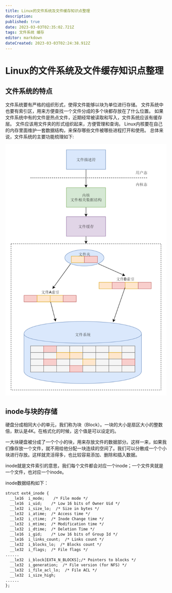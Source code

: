 ```yaml
---
title: Linux的文件系统及文件缓存知识点整理
description: 
published: true
date: 2023-03-03T02:35:02.721Z
tags: 文件系统 缓存
editor: markdown
dateCreated: 2023-03-03T02:24:38.912Z
---
```


# Linux的文件系统及文件缓存知识点整理
## 文件系统的特点

文件系统要有严格的组织形式，使得文件能够以块为单位进行存储。
文件系统中也要有索引区，用来方便查找一个文件分成的多个块都存放在了什么位置。
如果文件系统中有的文件是热点文件，近期经常被读取和写入，文件系统应该有缓存层。
文件应该用文件夹的形式组织起来，方便管理和查询。
Linux内核要在自己的内存里面维护一套数据结构，来保存哪些文件被哪些进程打开和使用。
总体来说，文件系统的主要功能梳理如下:

![2023-3-3_95798.png](/2023-3-3_95798.png)

## inode与块的存储
硬盘分成相同大小的单元，我们称为块（Block）。一块的大小是扇区大小的整数倍，默认是4K。在格式化的时候，这个值是可以设定的。

一大块硬盘被分成了一个个小的块，用来存放文件的数据部分。这样一来，如果我们像存放一个文件，就不用给他分配一块连续的空间了。我们可以分散成一个个小块进行存放。这样就灵活得多，也比较容易添加、删除和插入数据。

inode就是文件索引的意思，我们每个文件都会对应一个inode；一个文件夹就是一个文件，也对应一个inode。

inode数据结构如下：

```
struct ext4_inode {
  __le16  i_mode;    /* File mode */
  __le16  i_uid;    /* Low 16 bits of Owner Uid */
  __le32  i_size_lo;  /* Size in bytes */
  __le32  i_atime;  /* Access time */
  __le32  i_ctime;  /* Inode Change time */
  __le32  i_mtime;  /* Modification time */
  __le32  i_dtime;  /* Deletion Time */
  __le16  i_gid;    /* Low 16 bits of Group Id */
  __le16  i_links_count;  /* Links count */
  __le32  i_blocks_lo;  /* Blocks count */
  __le32  i_flags;  /* File flags */
......
  __le32  i_block[EXT4_N_BLOCKS];/* Pointers to blocks */
  __le32  i_generation;  /* File version (for NFS) */
  __le32  i_file_acl_lo;  /* File ACL */
  __le32  i_size_high;
......
};
```
